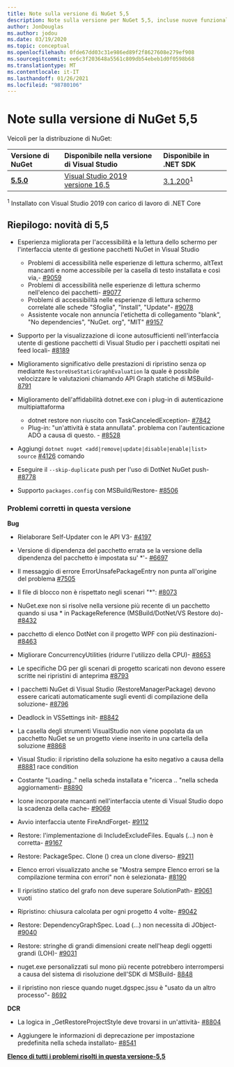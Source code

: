 ```yaml
---
title: Note sulla versione di NuGet 5,5
description: Note sulla versione per NuGet 5,5, incluse nuove funzionalità, correzioni di bug e DCR.
author: JonDouglas
ms.author: jodou
ms.date: 03/19/2020
ms.topic: conceptual
ms.openlocfilehash: 0fde67dd03c31e986ed89f2f8627608e279ef908
ms.sourcegitcommit: ee6c3f203648a5561c809db54ebeb1d0f0598b68
ms.translationtype: MT
ms.contentlocale: it-IT
ms.lasthandoff: 01/26/2021
ms.locfileid: "98780106"
---
```

# <a name="nuget-55-release-notes"></a>Note sulla versione di NuGet 5,5

Veicoli per la distribuzione di NuGet:

| Versione di NuGet | Disponibile nella versione di Visual Studio| Disponibile in .NET SDK|
|:---|:---|:---|
| [**5.5.0**](https://nuget.org/downloads) | [Visual Studio 2019 versione 16,5](https://visualstudio.microsoft.com/downloads/) | [3.1.200](https://dotnet.microsoft.com/download/dotnet-core/3.1)<sup>1</sup> |

<sup>1</sup> Installato con Visual Studio 2019 con carico di lavoro di .NET Core

## <a name="summary-whats-new-in-55"></a>Riepilogo: novità di 5,5

* Esperienza migliorata per l'accessibilità e la lettura dello schermo per l'interfaccia utente di gestione pacchetti NuGet in Visual Studio
    * Problemi di accessibilità nelle esperienze di lettura schermo, altText mancanti e nome accessibile per la casella di testo installata e così via,- [#9059](https://github.com/NuGet/Home/issues/9059)
    * Problemi di accessibilità nelle esperienze di lettura schermo nell'elenco dei pacchetti- [#9077](https://github.com/NuGet/Home/issues/9077)
    * Problemi di accessibilità nelle esperienze di lettura schermo correlate alle schede "Sfoglia", "Install", "Update"- [#9078](https://github.com/NuGet/Home/issues/9078)
    * Assistente vocale non annuncia l'etichetta di collegamento "blank", "No dependencies", "NuGet. org", "MIT" [#9157](https://github.com/NuGet/Home/issues/9157)

* Supporto per la visualizzazione di icone autosufficienti nell'interfaccia utente di gestione pacchetti di Visual Studio per i pacchetti ospitati nei feed locali- [#8189](https://github.com/NuGet/Home/issues/8189)

* Miglioramento significativo delle prestazioni di ripristino senza op mediante `RestoreUseStaticGraphEvaluation` la quale è possibile velocizzare le valutazioni chiamando API Graph statiche di MSBuild- [8791](https://github.com/NuGet/Home/issues/8791)

* Miglioramento dell'affidabilità dotnet.exe con i plug-in di autenticazione multipiattaforma
    * dotnet restore non riuscito con TaskCanceledException- [#7842](https://github.com/NuGet/Home/issues/7842)
    * Plug-in: "un'attività è stata annullata". problema con l'autenticazione ADO a causa di questo. - [#8528](https://github.com/NuGet/Home/issues/8528)

* Aggiungi `dotnet nuget <add|remove|update|disable|enable|list> source` [#4126](https://github.com/NuGet/Home/issues/4126) comando

* Eseguire il `--skip-duplicate`  push per l'uso di DotNet NuGet push- [#8778](https://github.com/NuGet/Home/issues/8778)

* Supporto `packages.config` con MSBuild/Restore- [#8506](https://github.com/NuGet/Home/issues/8506)

### <a name="issues-fixed-in-this-release"></a>Problemi corretti in questa versione

**Bug**

* Rielaborare Self-Updater con le API V3- [#4197](https://github.com/NuGet/Home/issues/4197)

* Versione di dipendenza del pacchetto errata se la versione della dipendenza del pacchetto è impostata su' *'- [#6697](https://github.com/NuGet/Home/issues/6697)

* Il messaggio di errore ErrorUnsafePackageEntry non punta all'origine del problema [#7505](https://github.com/NuGet/Home/issues/7505)

* Il file di blocco non è rispettato negli scenari "*": [#8073](https://github.com/NuGet/Home/issues/8073)

* NuGet.exe non si risolve nella versione più recente di un pacchetto quando si usa * in PackageReference (MSBuild/DotNet/VS Restore do)- [#8432](https://github.com/NuGet/Home/issues/8432)

* pacchetto di elenco DotNet con il progetto WPF con più destinazioni- [#8463](https://github.com/NuGet/Home/issues/8463)

* Migliorare ConcurrencyUtilities (ridurre l'utilizzo della CPU)- [#8653](https://github.com/NuGet/Home/issues/8653)

* Le specifiche DG per gli scenari di progetto scaricati non devono essere scritte nei ripristini di anteprima [#8793](https://github.com/NuGet/Home/issues/8793)

* I pacchetti NuGet di Visual Studio (RestoreManagerPackage) devono essere caricati automaticamente sugli eventi di compilazione della soluzione- [#8796](https://github.com/NuGet/Home/issues/8796)

* Deadlock in VSSettings init- [#8842](https://github.com/NuGet/Home/issues/8842)

* La casella degli strumenti VisualStudio non viene popolata da un pacchetto NuGet se un progetto viene inserito in una cartella della soluzione [#8868](https://github.com/NuGet/Home/issues/8868)

* Visual Studio: il ripristino della soluzione ha esito negativo a causa della [#8881](https://github.com/NuGet/Home/issues/8881) race condition

* Costante "Loading.." nella scheda installata e "ricerca <term>.. "nella scheda aggiornamenti- [#8890](https://github.com/NuGet/Home/issues/8890)

* Icone incorporate mancanti nell'interfaccia utente di Visual Studio dopo la scadenza della cache- [#9069](https://github.com/NuGet/Home/issues/9069)

* Avvio interfaccia utente FireAndForget- [#9112](https://github.com/NuGet/Home/issues/9112)

* Restore: l'implementazione di IncludeExcludeFiles. Equals (...) non è corretta- [#9167](https://github.com/NuGet/Home/issues/9167)

* Restore: PackageSpec. Clone () crea un clone diverso- [#9211](https://github.com/NuGet/Home/issues/9211)

* Elenco errori visualizzato anche se "Mostra sempre Elenco errori se la compilazione termina con errori" non è selezionata- [#8190](https://github.com/NuGet/Home/issues/8190)

* Il ripristino statico del grafo non deve superare SolutionPath- [#9061](https://github.com/NuGet/Home/issues/9061) vuoti

* Ripristino: chiusura calcolata per ogni progetto 4 volte- [#9042](https://github.com/NuGet/Home/issues/9042)

* Restore: DependencyGraphSpec. Load (...) non necessita di JObject- [#9040](https://github.com/NuGet/Home/issues/9040)

* Restore: stringhe di grandi dimensioni create nell'heap degli oggetti grandi (LOH)- [#9031](https://github.com/NuGet/Home/issues/9031)

* nuget.exe personalizzati sul mono più recente potrebbero interrompersi a causa del sistema di risoluzione dell'SDK di MSBuild- [8848](https://github.com/NuGet/Home/issues/8848)

* il ripristino non riesce quando nuget.dgspec.jssu è "usato da un altro processo"- [8692](https://github.com/NuGet/Home/issues/8692)

**DCR**

* La logica in _GetRestoreProjectStyle deve trovarsi in un'attività- [#8804](https://github.com/NuGet/Home/issues/8804)

* Aggiungere le informazioni di deprecazione per impostazione predefinita nella scheda installato- [#8541](https://github.com/NuGet/Home/issues/8541)

**[Elenco di tutti i problemi risolti in questa versione-5,5](https://app.zenhub.com/workspaces/nuget-client-team-55aec9a240305cf007585881/reports/release?release=5e0e5fbd021f7aa0ec95db18)**
